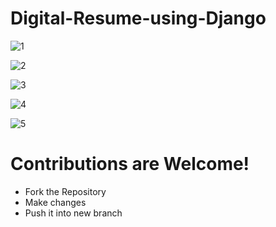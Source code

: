 # Digital-Resume-using-Django

![1](https://user-images.githubusercontent.com/112087807/235150612-fb39969f-d614-4ef7-8cab-67a9c04cd4d1.PNG)


![2](https://user-images.githubusercontent.com/112087807/235150708-c1b20086-1b01-42ea-9a81-ce4295756307.PNG)


![3](https://user-images.githubusercontent.com/112087807/235150781-5a64c219-a16e-4f0d-bd50-f4c277c1eb7f.PNG)


![4](https://user-images.githubusercontent.com/112087807/235150834-37ea8dc5-0de7-49e5-a10f-cd69d4e5b6db.PNG)



![5](https://user-images.githubusercontent.com/112087807/235150869-d6812bc9-1ebe-44de-8368-feea86e7b18d.PNG)


# Contributions are Welcome!
- Fork the Repository
- Make changes
- Push it into new branch
